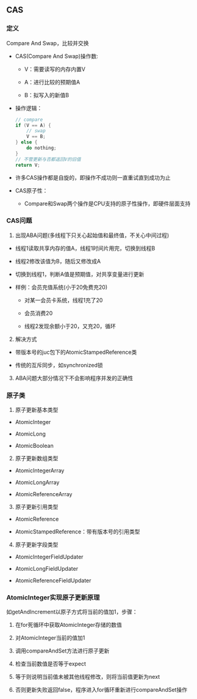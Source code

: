 ## CAS

### 定义

Compare And Swap，比较并交换

* CAS(Compare And Swap)操作数:

    * V：需要读写的内存内置V
      
    * A：进行比较的预期值A
      
    * B：拟写入的新值B
    
* 操作逻辑：
  
    ```java
    // compare
    if (V == A) {
        // swap
        V == B;
    } else {
        do nothing;
    }
    // 不管更新与否都返回V的旧值
    return V;
    ```

* 许多CAS操作都是自旋的，即操作不成功则一直重试直到成功为止

* CAS原子性：
  
    * Compare和Swap两个操作是CPU支持的原子性操作，即硬件层面支持
    
### CAS问题

1. 出现ABA问题(多线程下只关心起始值和最终值，不关心中间过程)
  
  * 线程1读取共享内存的值A，线程1时间片用完，切换到线程B
  
  * 线程2修改该值为B，随后又修改成A
    
  * 切换到线程1，判断A值是预期值，对共享变量进行更新
    
  * 样例：会员充值系统(小于20免费充20)
  
      * 对某一会员卡系统，线程1充了20
  
      * 会员消费20
  
      * 线程2发现余额小于20，又充20，循环
  
2. 解决方式

  * 带版本号的juc包下的AtomicStampedReference类

  * 传统的互斥同步，如synchronized锁

3. ABA问题大部分情况下不会影响程序并发的正确性

### 原子类

1. 原子更新基本类型

  * AtomicInteger

  * AtomicLong

  * AtomicBoolean

2. 原子更新数组类型

  * AtomicIntegerArray
  
  * AtomicLongArray
  
  * AtomicReferenceArray

3. 原子更新引用类型

  * AtomicReference

  * AtomicStampedReference：带有版本号的引用类型

4. 原子更新字段类型

  * AtomicIntegerFieldUpdater

  * AtomicLongFieldUpdater

  * AtomicReferenceFieldUpdater

### AtomicInteger实现原子更新原理

如getAndIncrement以原子方式将当前的值加1，步骤：

1. 在for死循环中获取AtomicInteger存储的数值

2. 对AtomicInteger当前的值加1

3. 调用compareAndSet方法进行原子更新

  1. 检查当前数值是否等于expect

  2. 等于则说明当前值未被其他线程修改，则将当前值更新为next

  3. 否则更新失败返回false，程序进入for循环重新进行compareAndSet操作

